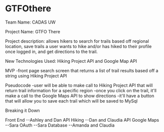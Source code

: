 # GTFOthere

Team Name: CADAS UW 

Project Name: GTFO There 

Project description:  allows hikers to search for trails based off regional location, 
save trails a user wants to hike and/or has hiked to their profile once logged in, and get directions to the trail. 

New Technologies Used: Hiking Project API and Google Map API 


MVP 
-front page search screen that returns a list of trail results based off a string using Hiking Project API

Pseudocode
-user will be able to make call to Hiking Project API that will return trail information for a specific region 
-once you click on the trail, it'll make a call to the Google Maps API to show directions 
-it'll have a button that will allow you to save each trail which will be saved to MySql 



Breaking it Down 

Front End 
--Ashley and Dan 
API Hiking 
--Dan and Claudia 
API Google Maps 
--Sara 
OAuth 
--Sara 
Database
--Amanda and Claudia 
